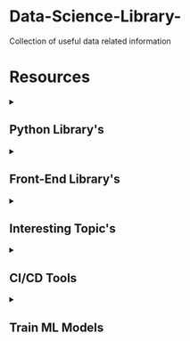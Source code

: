 # Data-Science-Library-
Collection of useful data related information

# Resources

<details><summary><h2>Python Library's</h2></summary>

1. [RPA Python](https://github.com/tebelorg/RPA-Python) - Use for simple tasks to automate with RPA
2. [Cookie Cutter Template](https://github.com/boromir674/cookiecutter-python-package) - Git project templates to use
3. [Jinja Template](https://jinja.palletsprojects.com/en/3.0.x/api/) - 
4. [Testing with Tox](https://christophergs.com/python/2020/04/12/python-tox-why-use-it-and-tutorial/) - Testing for large projects
5. [Logging with IceCream](https://towardsdatascience.com/introducing-icecream-never-use-print-to-debug-your-python-code-again-d8f2e5719f8a) - Use over print statements when debugging
6. [Multiprocessing with python](https://www.geeksforgeeks.org/multiprocessing-python-set-1/) - Use to speed up long running scripts
7. [Polars, faster pandas](https://pola-rs.github.io/polars-book/user-guide/)
8. [Pyside](https://wiki.freecad.org/PySide_Intermediate_Examples) - Build Desktop Apps with python. [Examples](https://www.pythonguis.com/pyside2-tutorial/)
9. [Pandas-ai](https://github.com/gventuri/pandas-ai) - Pandas combined with Open AI
10. [Quickly Build and Share ML Models - Gradio](https://aws.amazon.com/codestar/)    
</details>

<details><summary><h2>Front-End Library's</h2></summary>

1. [HTML Boilerplate](https://github.com/h5bp/html5-boilerplate) - Front-end template for building fast, robust, and adaptable web apps
2. [Design resources for developers](https://github.com/bradtraversy/design-resources-for-developers) - Curated list of sesign and UI respirces from stock photos, web templates, css framework and more
3. [Hover](https://github.com/IanLunn/Hover) - A collection of css3-powered hover effects
 </details>


<details><summary><h2>Interesting Topic's</h2></summary>
 
1. [Sentiment Analysis](https://www.cs.uic.edu/~liub/FBS/sentiment-analysis.html)
2. [Operating Systems](https://www.cs.uic.edu/~jbell/CourseNotes/OperatingSystems/index.html) 
  </details>

<details><summary><h2>CI/CD Tools</h2></summary>
 
1. [Django CI/CD Process - Semaphore](https://semaphoreci.com/community/tutorials/dockerizing-a-python-django-web-application#style-checker)
2. [AWS CI/CD Tool - CodeStar](https://aws.amazon.com/codestar/) 
 
  </details>

<details><summary><h2>Train ML Models</h2></summary>
 
1. [Awesome Public Datasets Github](https://github.com/awesomedata/awesome-public-datasets) - A Git Repo of a bunch of free public datasets 
2. [Faker - Python lib to generate fake data](https://faker.readthedocs.io/en/master/)
3. [Guide To Train With No Code](https://cobusgreyling.medium.com/how-to-create-huggingface-custom-ai-models-using-autotrain-72d75484b82b)
4. [AutoTrain by HuggingFace](https://ui.autotrain.huggingface.co/)
 
  </details>
  




